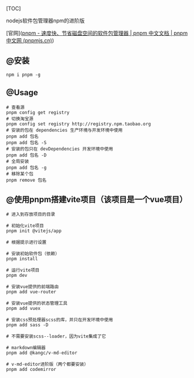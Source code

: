 [TOC]

nodejs软件包管理器npm的进阶版

[官网]([pnpm - 速度快、节省磁盘空间的软件包管理器 | pnpm 中文文档 | pnpm 中文网 (pnpmjs.cn)](https://www.pnpmjs.cn/))

## @安装

```shell
npm i pnpm -g
```

## @Usage

```shell
# 查看源
pnpm config get registry
# 切换淘宝源
pnpm config set registry http://registry.npm.taobao.org
# 安装的包在 dependencies 生产环境与开发环境中使用
pnpm add 包名
pnpm add 包名 -S
# 安装的包只在 devDependencies 开发环境中使用
pnpm add 包名 -D
# 全局安装
pnpm add 包名 -g
# 移除某个包
pnpm remove 包名
```

## @使用pnpm搭建vite项目（该项目是一个vue项目）

```shell
# 进入到存放项目的目录

# 初始化vite项目
pnpm init @vitejs/app

# 根据提示进行设置

# 安装初始软件包（依赖）
pnpm install

# 运行vite项目
pnpm dev

# 安装vue提供的前端路由
pnpm add vue-router

# 安装vue提供的状态管理工具
pnpm add vuex

# 安装css预处理器scss的库，并只在开发环境中使用
pnpm add sass -D

# 不需要安装scss--loader，因为vite集成了它

# markdown编辑器
pnpm add @kangc/v-md-editor

# v-md-editor进阶版（两个都要安装）
pnpm add codemirror
```
